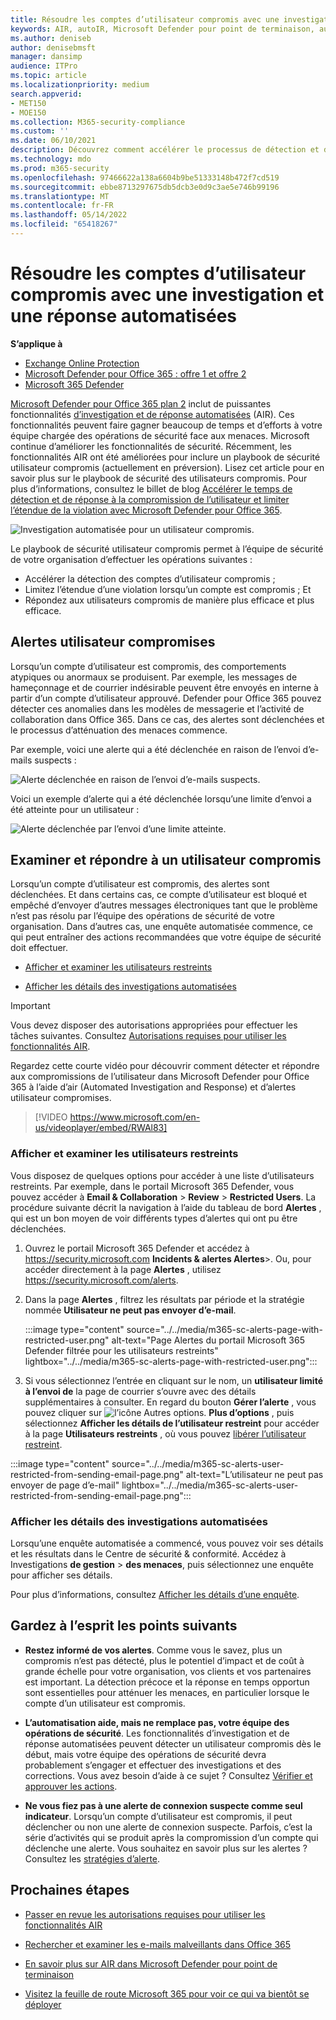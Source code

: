 ```yaml
---
title: Résoudre les comptes d’utilisateur compromis avec une investigation et une réponse automatisées
keywords: AIR, autoIR, Microsoft Defender pour point de terminaison, automatisé, investigation, réponse, correction, menaces, avancées, menaces, protection, compromis
ms.author: deniseb
author: denisebmsft
manager: dansimp
audience: ITPro
ms.topic: article
ms.localizationpriority: medium
search.appverid:
- MET150
- MOE150
ms.collection: M365-security-compliance
ms.custom: ''
ms.date: 06/10/2021
description: Découvrez comment accélérer le processus de détection et de traitement des comptes d’utilisateur compromis avec des fonctionnalités d’investigation et de réponse automatisées dans Microsoft Defender pour Office 365 Plan 2.
ms.technology: mdo
ms.prod: m365-security
ms.openlocfilehash: 97466622a138a6604b9be51333148b472f7cd519
ms.sourcegitcommit: ebbe8713297675db5dcb3e0d9c3ae5e746b99196
ms.translationtype: MT
ms.contentlocale: fr-FR
ms.lasthandoff: 05/14/2022
ms.locfileid: "65418267"
---
```

# <a name="address-compromised-user-accounts-with-automated-investigation-and-response"></a>Résoudre les comptes d’utilisateur compromis avec une investigation et une réponse automatisées

**S’applique à**
- [Exchange Online Protection](exchange-online-protection-overview.md)
- [Microsoft Defender pour Office 365 : offre 1 et offre 2](defender-for-office-365.md)
- [Microsoft 365 Defender](../defender/microsoft-365-defender.md)

[Microsoft Defender pour Office 365 plan 2](defender-for-office-365.md#microsoft-defender-for-office-365-plan-1-and-plan-2) inclut de puissantes fonctionnalités [d’investigation et de réponse automatisées](office-365-air.md) (AIR). Ces fonctionnalités peuvent faire gagner beaucoup de temps et d’efforts à votre équipe chargée des opérations de sécurité face aux menaces. Microsoft continue d’améliorer les fonctionnalités de sécurité. Récemment, les fonctionnalités AIR ont été améliorées pour inclure un playbook de sécurité utilisateur compromis (actuellement en préversion). Lisez cet article pour en savoir plus sur le playbook de sécurité des utilisateurs compromis. Pour plus d’informations, consultez le billet de blog [Accélérer le temps de détection et de réponse à la compromission de l’utilisateur et limiter l’étendue de la violation avec Microsoft Defender pour Office 365](https://techcommunity.microsoft.com/t5/Security-Privacy-and-Compliance/Speed-up-time-to-detect-and-respond-to-user-compromise-and-limit/ba-p/977053).

![Investigation automatisée pour un utilisateur compromis.](/microsoft-365/media/office365atp-compduserinvestigation.jpg)

Le playbook de sécurité utilisateur compromis permet à l’équipe de sécurité de votre organisation d’effectuer les opérations suivantes :

- Accélérer la détection des comptes d’utilisateur compromis ;
- Limitez l’étendue d’une violation lorsqu’un compte est compromis ; Et
- Répondez aux utilisateurs compromis de manière plus efficace et plus efficace.

## <a name="compromised-user-alerts"></a>Alertes utilisateur compromises

Lorsqu’un compte d’utilisateur est compromis, des comportements atypiques ou anormaux se produisent. Par exemple, les messages de hameçonnage et de courrier indésirable peuvent être envoyés en interne à partir d’un compte d’utilisateur approuvé. Defender pour Office 365 pouvez détecter ces anomalies dans les modèles de messagerie et l’activité de collaboration dans Office 365. Dans ce cas, des alertes sont déclenchées et le processus d’atténuation des menaces commence.

Par exemple, voici une alerte qui a été déclenchée en raison de l’envoi d’e-mails suspects :

![Alerte déclenchée en raison de l’envoi d’e-mails suspects.](/microsoft-365/media/office365atp-suspiciousemailsendalert.jpg)

Voici un exemple d’alerte qui a été déclenchée lorsqu’une limite d’envoi a été atteinte pour un utilisateur :

![Alerte déclenchée par l’envoi d’une limite atteinte.](/microsoft-365/media/office365atp-sendinglimitreached.jpg)

## <a name="investigate-and-respond-to-a-compromised-user"></a>Examiner et répondre à un utilisateur compromis

Lorsqu’un compte d’utilisateur est compromis, des alertes sont déclenchées. Et dans certains cas, ce compte d’utilisateur est bloqué et empêché d’envoyer d’autres messages électroniques tant que le problème n’est pas résolu par l’équipe des opérations de sécurité de votre organisation. Dans d’autres cas, une enquête automatisée commence, ce qui peut entraîner des actions recommandées que votre équipe de sécurité doit effectuer.

- [Afficher et examiner les utilisateurs restreints](#view-and-investigate-restricted-users)

- [Afficher les détails des investigations automatisées](#view-details-about-automated-investigations)

> [!IMPORTANT]
> Vous devez disposer des autorisations appropriées pour effectuer les tâches suivantes. Consultez [Autorisations requises pour utiliser les fonctionnalités AIR](office-365-air.md#required-permissions-to-use-air-capabilities).

Regardez cette courte vidéo pour découvrir comment détecter et répondre aux compromissions de l’utilisateur dans Microsoft Defender pour Office 365 à l’aide d’air (Automated Investigation and Response) et d’alertes utilisateur compromises.
> [!VIDEO https://www.microsoft.com/en-us/videoplayer/embed/RWAl83]

### <a name="view-and-investigate-restricted-users"></a>Afficher et examiner les utilisateurs restreints

Vous disposez de quelques options pour accéder à une liste d’utilisateurs restreints. Par exemple, dans le portail Microsoft 365 Defender, vous pouvez accéder à **Email & Collaboration** \> **Review** \> **Restricted Users**. La procédure suivante décrit la navigation à l’aide du tableau de bord **Alertes** , qui est un bon moyen de voir différents types d’alertes qui ont pu être déclenchées.

1. Ouvrez le portail Microsoft 365 Defender et accédez à <https://security.microsoft.com> **Incidents & alertes Alertes**\>. Ou, pour accéder directement à la page **Alertes** , utilisez <https://security.microsoft.com/alerts>.

2. Dans la page **Alertes** , filtrez les résultats par période et la stratégie nommée **Utilisateur ne peut pas envoyer d’e-mail**.

   :::image type="content" source="../../media/m365-sc-alerts-page-with-restricted-user.png" alt-text="Page Alertes du portail Microsoft 365 Defender filtrée pour les utilisateurs restreints" lightbox="../../media/m365-sc-alerts-page-with-restricted-user.png":::

3. Si vous sélectionnez l’entrée en cliquant sur le nom, un **utilisateur limité à l’envoi de** la page de courrier s’ouvre avec des détails supplémentaires à consulter. En regard du bouton **Gérer l’alerte** , vous pouvez cliquer sur ![l’icône Autres options.](../../media/m365-cc-sc-more-actions-icon.png) **Plus d’options** , puis sélectionnez **Afficher les détails de l’utilisateur restreint** pour accéder à la page **Utilisateurs restreints** , où vous pouvez [libérer l’utilisateur restreint](removing-user-from-restricted-users-portal-after-spam.md).

  :::image type="content" source="../../media/m365-sc-alerts-user-restricted-from-sending-email-page.png" alt-text="L’utilisateur ne peut pas envoyer de page d’e-mail" lightbox="../../media/m365-sc-alerts-user-restricted-from-sending-email-page.png":::

### <a name="view-details-about-automated-investigations"></a>Afficher les détails des investigations automatisées

Lorsqu’une enquête automatisée a commencé, vous pouvez voir ses détails et les résultats dans le Centre de sécurité & conformité. Accédez à Investigations **de gestion** \> **des menaces**, puis sélectionnez une enquête pour afficher ses détails.

Pour plus d’informations, consultez [Afficher les détails d’une enquête](air-view-investigation-results.md).

## <a name="keep-the-following-points-in-mind"></a>Gardez à l’esprit les points suivants

- **Restez informé de vos alertes**. Comme vous le savez, plus un compromis n’est pas détecté, plus le potentiel d’impact et de coût à grande échelle pour votre organisation, vos clients et vos partenaires est important. La détection précoce et la réponse en temps opportun sont essentielles pour atténuer les menaces, en particulier lorsque le compte d’un utilisateur est compromis.

- **L’automatisation aide, mais ne remplace pas, votre équipe des opérations de sécurité**. Les fonctionnalités d’investigation et de réponse automatisées peuvent détecter un utilisateur compromis dès le début, mais votre équipe des opérations de sécurité devra probablement s’engager et effectuer des investigations et des corrections. Vous avez besoin d’aide à ce sujet ? Consultez [Vérifier et approuver les actions](air-review-approve-pending-completed-actions.md).

- **Ne vous fiez pas à une alerte de connexion suspecte comme seul indicateur**. Lorsqu’un compte d’utilisateur est compromis, il peut déclencher ou non une alerte de connexion suspecte. Parfois, c’est la série d’activités qui se produit après la compromission d’un compte qui déclenche une alerte. Vous souhaitez en savoir plus sur les alertes ? Consultez les [stratégies d’alerte](../../compliance/alert-policies.md).

## <a name="next-steps"></a>Prochaines étapes

- [Passer en revue les autorisations requises pour utiliser les fonctionnalités AIR](office-365-air.md#required-permissions-to-use-air-capabilities)

- [Rechercher et examiner les e-mails malveillants dans Office 365](investigate-malicious-email-that-was-delivered.md)

- [En savoir plus sur AIR dans Microsoft Defender pour point de terminaison](/windows/security/threat-protection/microsoft-defender-atp/automated-investigations)

- [Visitez la feuille de route Microsoft 365 pour voir ce qui va bientôt se déployer](https://www.microsoft.com/microsoft-365/roadmap?filters=)
